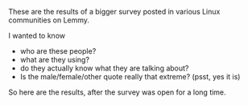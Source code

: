These are the results of a bigger survey posted in various Linux communities on Lemmy.

I wanted to know
- who are these people?
- what are they using?
- do they actually know what they are talking about?
- Is the male/female/other quote really that extreme? (psst, yes it is)

So here are the results, after the survey was open for a long time.
